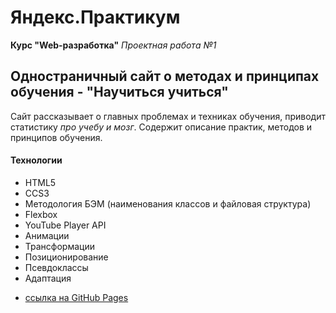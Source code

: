 # Яндекс.Практикум
**Курс "Web-разработка"**
*Проектная работа №1*
## Одностраничный сайт о методах и принципах обучения - "Научиться учиться"
Сайт рассказывает о главных проблемах и техниках обучения, приводит статистику *про учебу и мозг*. Содержит описание практик, методов и принципов обучения.
#### Технологии
+ HTML5
+ CCS3
+ Методология БЭМ (наименования классов и файловая структура)
+ Flexbox
+ YouTube Player API
+ Анимации
+ Трансформации
+ Позиционирование
+ Псевдоклассы
+ Адаптация

* [ссылка на GitHub Pages](https://KarpovYuri.github.io/how-to-learn/index.html)
